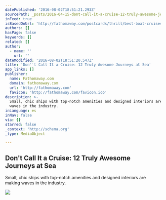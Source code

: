```yaml
---
datePublished: '2016-08-02T18:51:21.293Z'
sourcePath: _posts/2016-04-15-dont-call-it-a-cruise-12-truly-awesome-journeys-at-sea.md
inFeed: true
isBasedOnUrl: 'http://fathomaway.com/postcards/thrill/best-boat-cruises/'
authors: []
hasPage: false
keywords: []
related: []
author:
  - name: ''
    url: ''
dateModified: '2016-08-02T18:51:20.547Z'
title: 'Don''t Call It a Cruise: 12 Truly Awesome Journeys at Sea'
app_links: []
publisher:
  name: Fathomaway.com
  domain: fathomaway.com
  url: 'http://fathomaway.com'
  favicon: 'http://fathomaway.com/favicon.ico'
description: >-
  Small, chic ships with top-notch amenities and designed interiors are making
  waves in the industry.
inLanguage: es
inNav: false
via: {}
starred: false
_context: 'http://schema.org'
_type: MediaObject

---
```

<article style=""><h1>Don't Call It a Cruise: 12 Truly Awesome Journeys at Sea</h1><p>Small, chic ships with top-notch amenities and designed interiors are making waves in the industry.</p><img src="https://s3-us-west-2.amazonaws.com/the-grid-img/p/a5e4d6016bbfeda6c1d2a950237cd0885c663559.jpg" /></article>